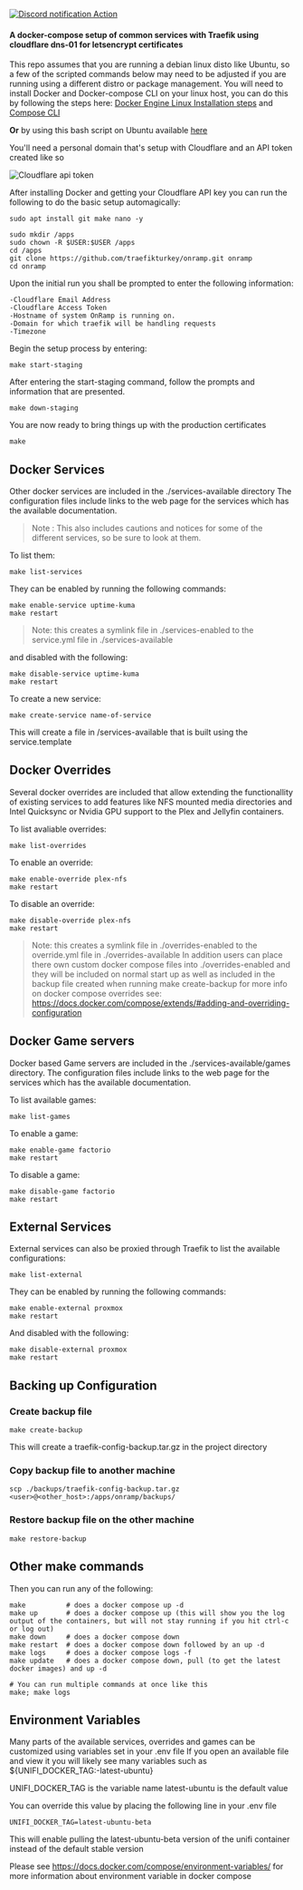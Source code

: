 [![Discord notification Action](https://github.com/ilude/traefik-setup-docker-compose/actions/workflows/alert-traefik-project.yml/badge.svg)](https://github.com/ilude/traefik-setup-docker-compose/actions/workflows/alert-traefik-project.yml)
#### A docker-compose setup of common services with Traefik using cloudflare dns-01 for letsencrypt certificates

This repo assumes that you are running a debian linux disto like Ubuntu, so a few of the scripted commands below may need to be adjusted if you are running using a different distro or package management. You will need to install Docker and Docker-compose CLI on your linux host, you can do this by following the steps here:
[Docker Engine Linux Installation steps](https://docs.docker.com/engine/install/) and [Compose CLI](https://docs.docker.com/compose/install/linux/)


**Or** by using this bash script on Ubuntu available [here](https://github.com/traefikturkey/onvoy/tree/master/ubuntu/bash)

You'll need a personal domain that's setup with Cloudflare
and an API token created like so

![Cloudflare api token](https://cdn.discordapp.com/attachments/979867396800131104/985259853696102420/unknown.png "Cloudflare api token")

After installing Docker and getting your Cloudflare API key
you can run the following to do the basic setup automagically:

```
sudo apt install git make nano -y

sudo mkdir /apps
sudo chown -R $USER:$USER /apps
cd /apps
git clone https://github.com/traefikturkey/onramp.git onramp
cd onramp

```

Upon the initial run you shall be prompted to enter the following information:

    -Cloudflare Email Address
    -Cloudflare Access Token
    -Hostname of system OnRamp is running on.
    -Domain for which traefik will be handling requests
    -Timezone

Begin the setup process by entering:
```
make start-staging
```
After entering the start-staging command, follow the prompts and information that are presented.
```
make down-staging
```
You are now ready to bring things up with the production certificates

```
make
```

## Docker Services

Other docker services are included in the ./services-available directory
The configuration files include links to the web page for the services which has 
the available documentation. 

> Note : This also includes cautions and notices for some of the different services, so be sure to look at them.

To list them:
```
make list-services
```

They can be enabled by running the following commands:

```
make enable-service uptime-kuma
make restart
```
> Note: this creates a symlink file in ./services-enabled to the service.yml file in ./services-available

and disabled with the following:
```
make disable-service uptime-kuma
make restart
```

To create a new service:
```
make create-service name-of-service
```

This will create a file in /services-available that is built using the service.template



## Docker Overrides

Several docker overrides are included that allow extending the functionallity of existing services to add features like NFS mounted media directories and Intel Quicksync or Nvidia GPU support to the Plex and Jellyfin containers.

To list avaliable overrides:
```
make list-overrides
```

To enable an override:
```
make enable-override plex-nfs
make restart
```

To disable an override:
```
make disable-override plex-nfs
make restart
```
> Note: this creates a symlink file in ./overrides-enabled to the override.yml file in ./overrides-available
> In addition users can place there own custom docker compose files into ./overrides-enabled and they will be included on normal start up 
> as well as included in the backup file created when running make create-backup
> for more info on docker compose overrides see: https://docs.docker.com/compose/extends/#adding-and-overriding-configuration

## Docker Game servers

Docker based Game servers are included in the ./services-available/games directory.
The configuration files include links to the web page for the services which has 
the available documentation.

To list available games:
```
make list-games
```

To enable a game:
```
make enable-game factorio
make restart
```

To disable a game:
```
make disable-game factorio
make restart
```

## External Services
External services can also be proxied through Traefik to list the available configurations:

```
make list-external
```

They can be enabled by running the following commands:

```
make enable-external proxmox
make restart
```

And disabled with the following:
```
make disable-external proxmox
make restart
```
## Backing up Configuration

### Create backup file
```
make create-backup
```
This will create a traefik-config-backup.tar.gz in the project directory

### Copy backup file to another machine
```
scp ./backups/traefik-config-backup.tar.gz <user>@<other_host>:/apps/onramp/backups/
```

### Restore backup file on the other machine
```
make restore-backup
```

## Other make commands

Then you can run any of the following:

```
make          # does a docker compose up -d
make up       # does a docker compose up (this will show you the log output of the containers, but will not stay running if you hit ctrl-c or log out)
make down     # does a docker compose down
make restart  # does a docker compose down followed by an up -d
make logs     # does a docker compose logs -f
make update   # does a docker compose down, pull (to get the latest docker images) and up -d

# You can run multiple commands at once like this
make; make logs
```
## Environment Variables

Many parts of the available services, overrides and games can be customized using variables set in your .env file
If you open an available file and view it you will likely see many variables such as ${UNIFI_DOCKER_TAG:-latest-ubuntu}

UNIFI_DOCKER_TAG is the variable name 
latest-ubuntu is the default value

You can override this value by placing the following line in your .env file
```
UNIFI_DOCKER_TAG=latest-ubuntu-beta
```
This will enable pulling the latest-ubuntu-beta version of the unifi container instead of the default stable version

Please see https://docs.docker.com/compose/environment-variables/ for more information about environment variable in docker compose
